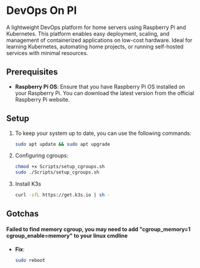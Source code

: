 # DevOps On PI
A lightweight DevOps platform for home servers using Raspberry Pi and Kubernetes. This platform enables easy deployment, scaling, and management of containerized applications on low-cost hardware. Ideal for learning Kubernetes, automating home projects, or running self-hosted services with minimal resources.

## Prerequisites
- **Raspberry Pi OS**: Ensure that you have Raspberry Pi OS installed on your Raspberry Pi. You can download the latest version from the official Raspberry Pi website.

## Setup 
1. To keep your system up to date, you can use the following commands:
    
    ```bash 
    sudo apt update && sudo apt upgrade
    ```
2. Configuring cgroups:
    ```bash 
    chmod +x Scripts/setup_cgroups.sh
    sudo ./Scripts/setup_cgroups.sh
    ```
3. Install K3s
   ```bash
   curl -sfL https://get.k3s.io | sh -
   ```

## Gotchas
#### Failed to find memory cgroup, you may need to add "cgroup_memory=1 cgroup_enable=memory" to your linux cmdline
- **Fix**:
    ```bash
    sudo reboot
    ```
